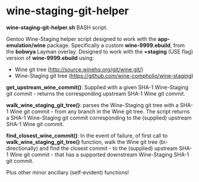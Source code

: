 # wine-staging-git-helper
**wine-staging-git-helper.sh** BASH script.

Gentoo Wine-Staging helper script designed to work with the **app-emulation/wine** package. Specifically a custom **wine-9999.ebuild**, from the **bobwya** Layman overlay. Designed to work with the **+staging** (USE flag) version of **wine-9999.ebuild** using:
* Wine git tree (http://source.winehq.org/git/wine.git/)
* Wine-Staging git tree (https://github.com/wine-compholio/wine-staging)

**get_upstream_wine_commit()**:
Supplied with a given SHA-1 Wine-Staging git commit - returns the corresponding upstream SHA-1 Wine git commit.

**walk_wine_staging_git_tree()**:
parses the Wine-Staging git tree with a SHA-1 Wine git commit - from any branch in the Wine git tree. The script returns a SHA-1 Wine-Staging git commit corresponding to the (supplied) upstream SHA-1 Wine git commit.

**find_closest_wine_commit()**:
In the event of failure, of first call to **walk_wine_staging_git_tree()** function, walk the Wine git tree (bi-directionally) and find the closest commit - to the (supplied) upstream SHA-1 Wine git commit - that has a supported downstream Wine-Staging SHA-1 git commit.

Plus other minor ancillary (self-evident) functions!
